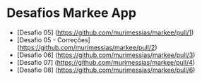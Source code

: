 # Desafios Markee App

- [Desafio 05] (https://github.com/murimessias/markee/pull/1)
- [Desafio 05 - Correções] (https://github.com/murimessias/markee/pull/2)
- [Desafio 06] (https://github.com/murimessias/markee/pull/3)
- [Desafio 07] (https://github.com/murimessias/markee/pull/4)
- [Desafio 08] (https://github.com/murimessias/markee/pull/6)

